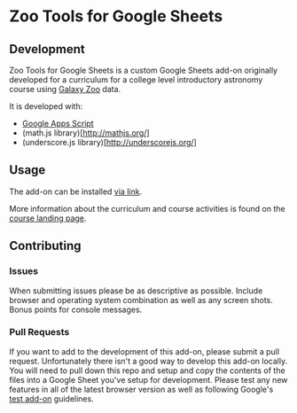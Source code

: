 # Zoo Tools for Google Sheets

## Development

Zoo Tools for Google Sheets is a custom Google Sheets add-on originally developed for a curriculum for a college level introductory astronomy course using [Galaxy Zoo](http://www.galaxyzoo.org/) data.

It is developed with:
- [Google Apps Script](https://developers.google.com/apps-script/)
- (math.js library)[http://mathjs.org/]
- (underscore.js library)[http://underscorejs.org/]

## Usage

The add-on can be installed [via link]().

More information about the curriculum and course activities is found on the [course landing page](http://zooniverse.github.io/intro-2-astro/).

## Contributing

### Issues

When submitting issues please be as descriptive as possible. Include browser and operating system combination as well as any screen shots. Bonus points for console messages.

### Pull Requests

If you want to add to the development of this add-on, please submit a pull request. Unfortunately there isn't a good way to develop this add-on locally. You will need to pull down this repo and setup and copy the contents of the files into a Google Sheet you've setup for development. Please test any new features in all of the latest browser version as well as following Google's [test add-on](https://developers.google.com/apps-script/add-ons/test) guidelines.